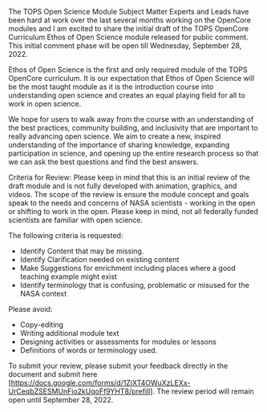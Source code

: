 The TOPS Open Science Module Subject Matter Experts and Leads have been hard at work over the last several months working on the OpenCore modules and I am excited to share the initial draft of the TOPS OpenCore Curriculum Ethos of Open Science module released for public comment. This initial comment phase will be open till Wednesday, September 28, 2022. 

Ethos of Open Science is the first and only required module of the TOPS OpenCore curriculum. It is our expectation that Ethos of Open Science will be the most taught module as it is the introduction course into understanding open science and creates an equal playing field for all to work in open science.

We hope for users to walk away from the course with an understanding of the best practices, community building, and inclusivity that are important to really advancing open science. We aim to create a new, inspired understanding of the importance of sharing knowledge, expanding participation in science, and opening up the entire research process so that we can ask the best questions and find the best answers.

Criteria for Review:
Please keep in mind that this is an initial review of the draft module and is not fully developed with animation, graphics, and videos. The scope of the review is ensure the module concept and goals speak to the needs and concerns of NASA scientists - working in the open or shifting to work in the open. Please keep in mind, not all federally funded scientists are familiar with open science. 

The following criteria is requested:
- Identify Content that may be missing.
- Identify Clarification needed on existing content
- Make Suggestions for enrichment including places where a good teaching example might exist
- Identify terminology that is confusing, problematic or misused for the NASA context

Please avoid:
- Copy-editing
- Writing additional module text
- Designing activities or assessments for modules or lessons
- Definitions of words or terminology used.

To submit your review, please submit your feedback directly in the document and submit here [https://docs.google.com/forms/d/1ZjXT4OWuXzLEXx-UrCeqbZSESMUnFio2kUqoFf9YHT8/prefill]. The review period will remain open until September 28, 2022. 
